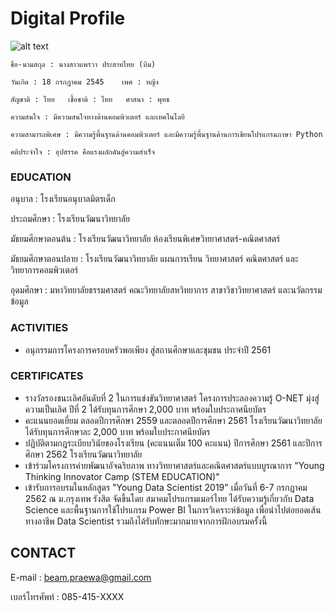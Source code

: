 # Digital Profile



![alt text](https://sv1.picz.in.th/images/2021/12/02/6xEn3u.jpg)

```
ชื่อ-นามสกุล : นางสาวแพรวา ประสาทไทย (บีม)    

วันเกิด : 18 กรกฏาคม 2545    เพศ : หญิง  

สัญชาติ : ไทย   เชื้อชาติ : ไทย   ศาสนา : พุทธ

ความสนใจ : มีความสนใจทางด้านคอมพิวเตอร์ และเทคโนโลยี

ความสามารถพิเศษ : มีความรู้พื้นฐานด้านคอมพิวเตอร์ และมีความรู้พื้นฐานด้านการเขียนโปรแกรมภาษา Python

คติประจำใจ : อุปสรรค คือแรงผลักดันสู่ความสำเร็จ
```

### EDUCATION

อนุบาล : โรงเรียนอนุบาลมิตรเด็ก

ประถมศึกษา : โรงเรียนวัฒนาวิทยาลัย

มัธยมศึกษาตอนต้น : โรงเรียนวัฒนาวิทยาลัย ห้องเรียนพิเศษวิทยาศาสตร์-คณิตศาสตร์

มัธยมศึกษาตอนปลาย : โรงเรียนวัฒนาวิทยาลัย แผนการเรียน วิทยาศาสตร์ คณิตศาสตร์ และวิทยาการคอมพิวเตอร์

อุดมศึกษา : มหาวิทยาลัยธรรมศาสตร์ คณะวิทยาลัยสหวิทยาการ สาขาวิชาวิทยาศาสตร์ และนวัตกรรมข้อมูล

### ACTIVITIES
- อนุกรรมการโครงการครอบครัวพอเพียง สู่สถานศึกษาและชุมชน ประจำปี 2561

### CERTIFICATES
- รางวัลรองชนะเลิศอันดับที่ 2 ในการแข่งขันวิทยาศาสตร์ โครงการประลองความรู้ O-NET มุ่งสู่ความเป็นเลิศ ปีที่ 2 ได้รับทุนการศึกษา 2,000 บาท พร้อมใบประกาศนียบัตร
- คะแนนยอดเยี่ยม ตลอดปีการศึกษา 2559 และตลอดปีการศึกษา 2561 โรงเรียนวัฒนาวิทยาลัย ได้รับทุนการศึกษาละ 2,000 บาท พร้อมใบประกาศนียบัตร
- ปฏิบัติตามกฎระเบียบวินัยของโรงเรียน (คะแนนเต็ม 100 คะแนน) ปีการศึกษา 2561 และปีการศึกษา 2562 โรงเรียนวัฒนาวิทยาลัย
- เข้าร่วมโครงการค่ายพัฒนาอัจฉริยภาพ ทางวิทยาศาสตร์และคณิตศาสตร์แบบบูรณาการ "Young Thinking Innovator Camp (STEM EDUCATION)"
- เข้ารับการอบรมในหลักสูตร "Young Data Scientist 2019" เมื่อวันที่ 6-7 กรกฏาคม 2562 ณ ม.กรุงเทพ รังสิต จัดขึ้นโดย สมาคมโปรแกรมเมอร์ไทย
ได้รับความรู้เกี่ยวกับ Data Science และพื้นฐานการใช้โปรแกรม Power BI ในการวิเคราะห์ข้อมูล เพื่อนำไปต่อยอดเส้นทางอาชีพ Data Scientist รวมถึงได้รับทักษะมากมายจากการฝึกอบรมครั้งนี้
## CONTACT

E-mail : beam.praewa@gmail.com

เบอร์โทรศัพท์ : 085-415-XXXX
